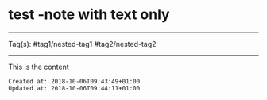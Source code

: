 # test -note with text only

---
Tag(s): #tag1/nested-tag1 #tag2/nested-tag2

---

This is the content

    Created at: 2018-10-06T09:43:49+01:00
    Updated at: 2018-10-06T09:44:11+01:00

